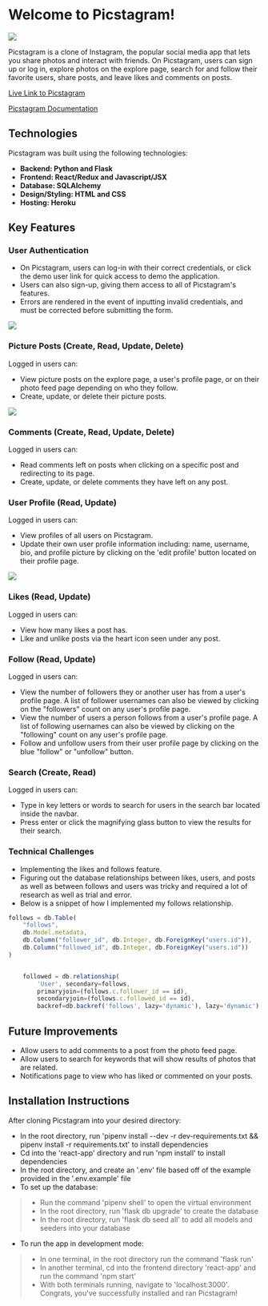 <h1>Welcome to Picstagram!</h1>

<img src="https://i.postimg.cc/FH7pyQ2r/picstagram-logo.png"></img>

Picstagram is a clone of Instagram, the popular social media app that lets you share photos and interact with friends. On Picstagram, users can sign up or log in, explore photos on the explore page, search for and follow their favorite users, share posts, and leave likes and comments on posts. 

[Live Link to Picstagram](https://piccstagram.herokuapp.com/)

[Picstagram Documentation](https://github.com/Mineh222/Picstagram/wiki)

## Technologies

Picstagram was built using the following technologies:
* **Backend: Python and Flask**
* **Frontend: React/Redux and Javascript/JSX**
* **Database: SQLAlchemy**
* **Design/Styling: HTML and CSS**
* **Hosting: Heroku**

## Key Features

### User Authentication

* On Picstagram, users can log-in with their correct credentials, or click the demo user link for quick access to demo the application.
* Users can also sign-up, giving them access to all of Picstagram's features.
* Errors are rendered in the event of inputting invalid credentials, and must be corrected before submitting the form.

<img src="https://i.postimg.cc/qMzRgL7W/Screen-Shot-2022-08-14-at-11-26-21-PM.png"></img>

### Picture Posts (Create, Read, Update, Delete)

Logged in users can:
* View picture posts on the explore page, a user's profile page, or on their photo feed page depending on who they follow.
* Create, update, or delete their picture posts.

<img src="https://i.postimg.cc/5yqN7rsC/Screen-Shot-2022-09-21-at-10-41-31-PM.png"></img>

### Comments (Create, Read, Update, Delete)

Logged in users can:
* Read comments left on posts when clicking on a specific post and redirecting to its page.
* Create, update, or delete comments they have left on any post.

### User Profile (Read, Update)

Logged in users can:
* View profiles of all users on Picstagram.
* Update their own user profile information including: name, username, bio, and profile picture by clicking on the 'edit profile' button located on their profile page.

<img src="https://i.postimg.cc/YqRCQJGc/Screen-Shot-2022-09-21-at-10-43-11-PM.png"></img>

### Likes (Read, Update)

Logged in users can:
* View how many likes a post has.
* Like and unlike posts via the heart icon seen under any post.

### Follow (Read, Update)

Logged in users can:
* View the number of followers they or another user has from a user's profile page. A list of follower usernames can also be viewed by clicking on the "followers" count on any user's profile page.
* View the number of users a person follows from a user's profile page. A list of following usernames can also be viewed by clicking on the "following" count on any user's profile page.
* Follow and unfollow users from their user profile page by clicking on the blue "follow" or "unfollow" button.

### Search (Create, Read)

Logged in users can:
* Type in key letters or words to search for users in the search bar located inside the navbar.
* Press enter or click the magnifying glass button to view the results for their search.

### Technical Challenges 

* Implementing the likes and follows feature.
* Figuring out the database relationships between likes, users, and posts as well as between follows and users was tricky and required a lot of research as well as trial and error.
* Below is a snippet of how I implemented my follows relationship.

```JavaScript
follows = db.Table(
    "follows",
    db.Model.metadata,
    db.Column("follower_id", db.Integer, db.ForeignKey("users.id")),
    db.Column("followed_id", db.Integer, db.ForeignKey("users.id"))
)


    followed = db.relationship(
        'User', secondary=follows,
        primaryjoin=(follows.c.follower_id == id),
        secondaryjoin=(follows.c.followed_id == id),
        backref=db.backref('follows', lazy='dynamic'), lazy='dynamic')
```

## Future Improvements 

* Allow users to add comments to a post from the photo feed page.
* Allow users to search for keywords that will show results of photos that are related.
* Notifications page to view who has liked or commented on your posts.

## Installation Instructions
After cloning Picstagram into your desired directory:
* In the root directory, run 'pipenv install --dev -r dev-requirements.txt && pipenv install -r requirements.txt' to install dependencies
* Cd into the 'react-app' directory and run 'npm install' to install dependencies
* In the root directory, and create an '.env' file based off of the example provided in the '.env.example' file
* To set up the database:
> * Run the command 'pipenv shell' to open the virtual environment
> * In the root directory, run 'flask db upgrade' to create the database
> * In the root directory, run 'flask db seed all' to add all models and seeders into your database
* To run the app in development mode: 
> * In one terminal, in the root directory run the command 'flask run'
> * In another terminal, cd into the frontend directory 'react-app' and run the command 'npm start'
> * With both terminals running, navigate to 'localhost:3000'. Congrats, you've successfully installed and ran Picstagram!
